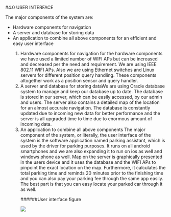 #4.0 USER INTERFACE

The major components of the system are:
<ul>
<li>Hardware components for navigation </li>

<li>A server and database for storing data</li>

 <li> An application to combine all above components for an efficient and easy user interface</li>
</ul>
<ol>
<ol>
<li> Hardware components for navigation for the hardware components we have used a limited number of WIFI APs but can be increased and decreased per the need and requirement. 
We are using IEEE 802.11 WIFI APs. 
Also we are using Ethernet switches and Linux servers for different position query handling. These components altogether work as a position sensor and query handler.</li>

<li> A server and database for storing dataWe are using Oracle database system to manage and keep our database up to date. 
The database is stored in our server, which can be easily accessed, by our admin and users. 
The server also contains a detailed map of the location for an almost accurate navigation.
The database is constantly updated due to incoming new data for better performance and the server is all upgraded time to time due to enormous amount of incoming data.</li>

<li> An application to combine all above components The major component of the system, or literally, the user interface of the system is the software application named parking assistant, which is used by the driver for parking purposes. It runs on all android smartphones and we are also expanding it to  run on ios as well and windows phone as well. 
Map on the server is graphically presented in the users device and it uses the database and the WIFI APs to pinpoint the exact location on the map. Furthermore, it calculates the total parking time and reminds 20 minutes prior to the finishing time and you can also pay your parking fee through the same app easily. 
The best part is that you can easy locate your parked car through it as well.</li>

######User interface figure 

![](http://users.metropolia.fi/~guyw/SWE/userin.png)
